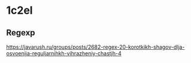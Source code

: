 # 1c2el

## Regexp
https://javarush.ru/groups/posts/2682-regex-20-korotkikh-shagov-dlja-osvoenija-reguljarnihkh-vihrazheniy-chastjh-4
